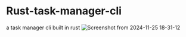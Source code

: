 # Rust-task-manager-cli
a task manager cli built in rust
![Screenshot from 2024-11-25 18-31-12](https://github.com/user-attachments/assets/92167677-d98d-48da-902e-3757630c895d)
